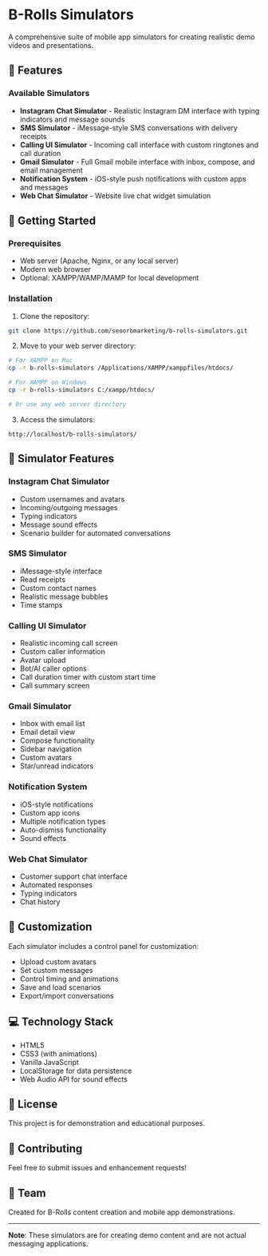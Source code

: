 # B-Rolls Simulators

A comprehensive suite of mobile app simulators for creating realistic demo videos and presentations.

## 🎯 Features

### Available Simulators
- **Instagram Chat Simulator** - Realistic Instagram DM interface with typing indicators and message sounds
- **SMS Simulator** - iMessage-style SMS conversations with delivery receipts
- **Calling UI Simulator** - Incoming call interface with custom ringtones and call duration
- **Gmail Simulator** - Full Gmail mobile interface with inbox, compose, and email management
- **Notification System** - iOS-style push notifications with custom apps and messages
- **Web Chat Simulator** - Website live chat widget simulation

## 🚀 Getting Started

### Prerequisites
- Web server (Apache, Nginx, or any local server)
- Modern web browser
- Optional: XAMPP/WAMP/MAMP for local development

### Installation

1. Clone the repository:
```bash
git clone https://github.com/seoorbmarketing/b-rolls-simulators.git
```

2. Move to your web server directory:
```bash
# For XAMPP on Mac
cp -r b-rolls-simulators /Applications/XAMPP/xamppfiles/htdocs/

# For XAMPP on Windows
cp -r b-rolls-simulators C:/xampp/htdocs/

# Or use any web server directory
```

3. Access the simulators:
```
http://localhost/b-rolls-simulators/
```

## 📱 Simulator Features

### Instagram Chat Simulator
- Custom usernames and avatars
- Incoming/outgoing messages
- Typing indicators
- Message sound effects
- Scenario builder for automated conversations

### SMS Simulator
- iMessage-style interface
- Read receipts
- Custom contact names
- Realistic message bubbles
- Time stamps

### Calling UI Simulator
- Realistic incoming call screen
- Custom caller information
- Avatar upload
- Bot/AI caller options
- Call duration timer with custom start time
- Call summary screen

### Gmail Simulator
- Inbox with email list
- Email detail view
- Compose functionality
- Sidebar navigation
- Custom avatars
- Star/unread indicators

### Notification System
- iOS-style notifications
- Custom app icons
- Multiple notification types
- Auto-dismiss functionality
- Sound effects

### Web Chat Simulator
- Customer support chat interface
- Automated responses
- Typing indicators
- Chat history

## 🎨 Customization

Each simulator includes a control panel for customization:
- Upload custom avatars
- Set custom messages
- Control timing and animations
- Save and load scenarios
- Export/import conversations

## 💻 Technology Stack

- HTML5
- CSS3 (with animations)
- Vanilla JavaScript
- LocalStorage for data persistence
- Web Audio API for sound effects

## 📄 License

This project is for demonstration and educational purposes.

## 🤝 Contributing

Feel free to submit issues and enhancement requests!

## 👥 Team

Created for B-Rolls content creation and mobile app demonstrations.

---

**Note**: These simulators are for creating demo content and are not actual messaging applications.